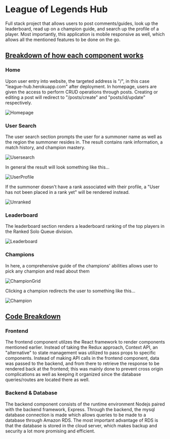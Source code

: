 # League of Legends Hub

Full stack project that allows users to post comments/guides, look up the leaderboard, read up on a champion guide, and search up the profile of a player. Most importantly, this application is mobile responsive as well, which allows all the mentioned features to be done on the go.

## <ins> Breakdown of how each component works </ins>

### **Home**  
Upon user entry into website, the targeted address is "/", in this case "league-hub.herokuapp.com" after deployment. In homepage, users are given the access to perform CRUD operations through posts. Creating or editing a post will redirect to "/posts/create" and "posts/id/update" respectively.

![Homepage](https://i.imgur.com/uzeYXHb.png)

### **User Search**
The user search section prompts the user for a summoner name as well as the region the summoner resides in. The result contains rank information, a match history, and champion mastery.

![Usersearch](https://i.imgur.com/QBp1RCZ.png)

In general the result will look something like this...

![UserProfile](https://i.imgur.com/vF5NkP9.png)

If the summoner doesn't have a rank associated with their profile, a "User has not been placed in a rank yet" will be rendered instead.

![Unranked](https://i.imgur.com/kjxjJEC.png)

### **Leaderboard**
The leaderboard section renders a leaderboard ranking of the top players in the Ranked Solo Queue division.

![Leaderboard](https://i.imgur.com/4tHncBc.png)

### **Champions**
In here, a comprehensive guide of the champions' abilities allows user to pick any champion and read about them 

![ChampionGrid](https://i.imgur.com/8GM9dOx.png)

Clicking a champion redirects the user to something like this...

![Champion](https://i.imgur.com/E6lQh1E.png)

## <ins> Code Breakdown </ins>

### **Frontend**
The frontend component utilzes the React framework to render components mentioned earlier. Instead of taking the Redux approach, Context API, an "alternative" to state management was utilized to pass props to specific components. Instead of making API calls in the frontend component, data was passed to the backend, and from there to retrieve the response to be rendered back at the frontend; this was mainly done to prevent cross origin complications as well as keeping it organized since the database queries/routes are located there as well.

### **Backend & Database**
The backend component consists of the runtime environment Nodejs paired with the backend framework, Express. Through the backend, the mysql database connection is made which allows queries to be made to a database through Amazon RDS. The most important advantage of RDS is that the database is stored in the cloud server, which makes backup and security a lot more promising and efficient.